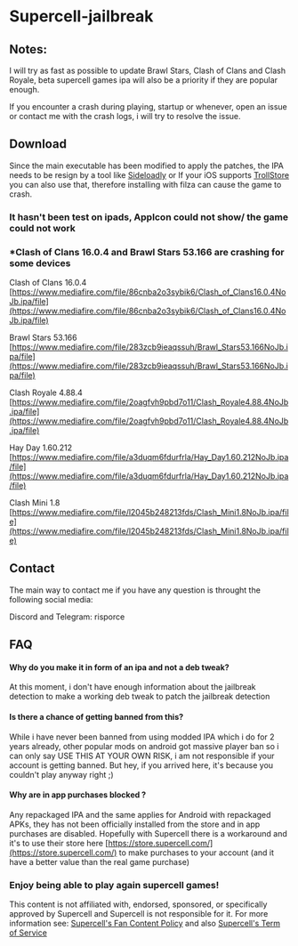 # Supercell-jailbreak
## Notes: ##

I will try as fast as possible to update Brawl Stars, Clash of Clans and Clash Royale, beta supercell games ipa will also be a priority if they are popular enough.

If you encounter a crash during playing, startup or whenever, open an issue or contact me with the crash logs, i will try to resolve the issue.


## Download ##

Since the main executable has been modified to apply the patches, the IPA needs to be resign by a tool like [Sideloadly](https://sideloadly.io/) or If your iOS supports [TrollStore](https://github.com/opa334/TrollStore) you can also use that, therefore installing with filza can cause the game to crash.

### It hasn't been test on ipads, AppIcon could not show/ the game could not work ###

### *Clash of Clans 16.0.4 and Brawl Stars 53.166 are crashing for some devices ###

Clash of Clans 16.0.4 [https://www.mediafire.com/file/86cnba2o3sybik6/Clash_of_Clans16.0.4NoJb.ipa/file](https://www.mediafire.com/file/86cnba2o3sybik6/Clash_of_Clans16.0.4NoJb.ipa/file)

Brawl Stars 53.166 [https://www.mediafire.com/file/283zcb9ieaqssuh/Brawl_Stars53.166NoJb.ipa/file](https://www.mediafire.com/file/283zcb9ieaqssuh/Brawl_Stars53.166NoJb.ipa/file)

Clash Royale 4.88.4 [https://www.mediafire.com/file/2oagfvh9pbd7o11/Clash_Royale4.88.4NoJb.ipa/file](https://www.mediafire.com/file/2oagfvh9pbd7o11/Clash_Royale4.88.4NoJb.ipa/file)

Hay Day 1.60.212 [https://www.mediafire.com/file/a3duqm6fdurfrla/Hay_Day1.60.212NoJb.ipa/file](https://www.mediafire.com/file/a3duqm6fdurfrla/Hay_Day1.60.212NoJb.ipa/file)

Clash Mini 1.8 [https://www.mediafire.com/file/l2045b248213fds/Clash_Mini1.8NoJb.ipa/file](https://www.mediafire.com/file/l2045b248213fds/Clash_Mini1.8NoJb.ipa/file)

## Contact ##
The main way to contact me if you have any question is throught the following social media:

Discord and Telegram: risporce

## FAQ ##

####  Why do you make it in form of an ipa and not a deb tweak? ####
At this moment, i don't have enough information about the jailbreak detection to make a working deb tweak to patch the jailbreak detection

#### Is there a chance of getting banned from this? #### 
While i have never been banned from using modded IPA which i do for 2 years already, other popular mods on android got massive player ban so i can only say USE THIS AT YOUR OWN RISK, i am not responsible if your account is getting banned. But hey, if you arrived here, it's because you couldn't play anyway right ;)

#### Why are in app purchases blocked ? ####
Any repackaged IPA and the same applies for Android with repackaged APKs, they has not been officially installed from the store and in app purchases are disabled. Hopefully with Supercell there is a workaround and it's to use their store here [https://store.supercell.com/](https://store.supercell.com/) to make purchases to your account (and it have a better value than the real game purchase)

### Enjoy being able to play again supercell games! ###
This content is not affiliated with, endorsed, sponsored, or specifically approved by Supercell and Supercell is not responsible for it. For more information see: [Supercell's Fan Content Policy](https://supercell.com/en/fan-content-policy/) and also [Supercell's Term of Service](https://supercell.com/en/terms-of-service/)
